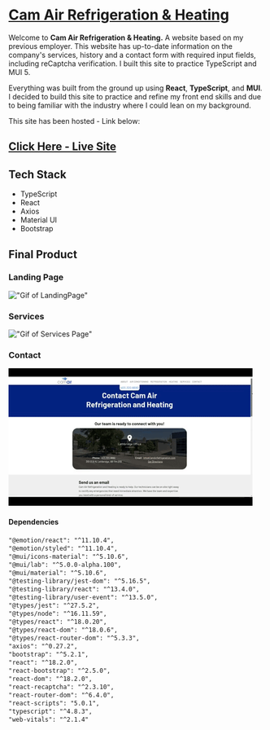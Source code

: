 # [Cam Air Refrigeration & Heating](https://camair.jbridges1119.net/)
Welcome to **Cam Air Refrigeration & Heating.** A website based on my previous employer. This website has up-to-date information on the company's services, history and a contact form with required input fields, including reCaptcha verification. I built this site to practice TypeScript and MUI 5.

Everything was built from the ground up using **React**, **TypeScript**, and **MUI**. I decided to build this site to practice and refine my front end skills and due to being familiar with the industry where I could lean on my background.
 

This site has been hosted - Link below:
## [Click Here - Live Site](https://camair.jbridges1119.net/)


## Tech Stack
- TypeScript
- React 
- Axios 
- Material UI 
- Bootstrap


## Final Product
### Landing Page
!["Gif of LandingPage"](https://github.com/Jbridges1119/cam-air/blob/master/docs/landing.gif?raw=true)
### Services
!["Gif of Services Page"](https://github.com/Jbridges1119/cam-air/blob/master/docs/service.gif?raw=true)
### Contact
!["Gif of Contact Pages"](https://github.com/Jbridges1119/cam-air/blob/master/docs/contact.gif?raw=true)

 

#### Dependencies
    "@emotion/react": "^11.10.4",
    "@emotion/styled": "^11.10.4",
    "@mui/icons-material": "^5.10.6",
    "@mui/lab": "^5.0.0-alpha.100",
    "@mui/material": "^5.10.6",
    "@testing-library/jest-dom": "^5.16.5",
    "@testing-library/react": "^13.4.0",
    "@testing-library/user-event": "^13.5.0",
    "@types/jest": "^27.5.2",
    "@types/node": "^16.11.59",
    "@types/react": "^18.0.20",
    "@types/react-dom": "^18.0.6",
    "@types/react-router-dom": "^5.3.3",
    "axios": "^0.27.2",
    "bootstrap": "^5.2.1",
    "react": "^18.2.0",
    "react-bootstrap": "^2.5.0",
    "react-dom": "^18.2.0",
    "react-recaptcha": "^2.3.10",
    "react-router-dom": "^6.4.0",
    "react-scripts": "5.0.1",
    "typescript": "^4.8.3",
    "web-vitals": "^2.1.4"

